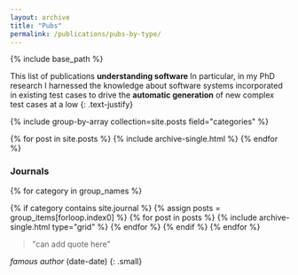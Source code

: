 ```yaml
---
layout: archive
title: "Pubs" 
permalink: /publications/pubs-by-type/
---
```


{% include base_path %}

<section class="page__content" itemprop="text" markdown="1">


This list of publications __understanding software__
In particular, in my PhD research I
harnessed the knowledge about software systems incorporated in existing test
cases to drive the __automatic generation__ of new complex test cases at a low
{: .text-justify}

</section>


{% include group-by-array collection=site.posts field="categories" %}

{% for post in site.posts %}
{% include archive-single.html %}
{% endfor %}


<h3 class="archive__subtitle">Journals</h3>

<div class="cf"> 
<div class="grid__wrapper">

{% for category in group_names %}
  <!-- only research -->
  {% if category contains site.journal %}
    {% assign posts = group_items[forloop.index0] %}
    {% for post in posts %}
    {% include archive-single.html type="grid" %}
    {% endfor %}
  {% endif %}
{% endfor %}

</div>
</div>

<section class="page__content cf" itemprop="text" markdown="1">

> "can add quote here"

<cite>famous author</cite> (date-date) 
{: .small}

</section>
